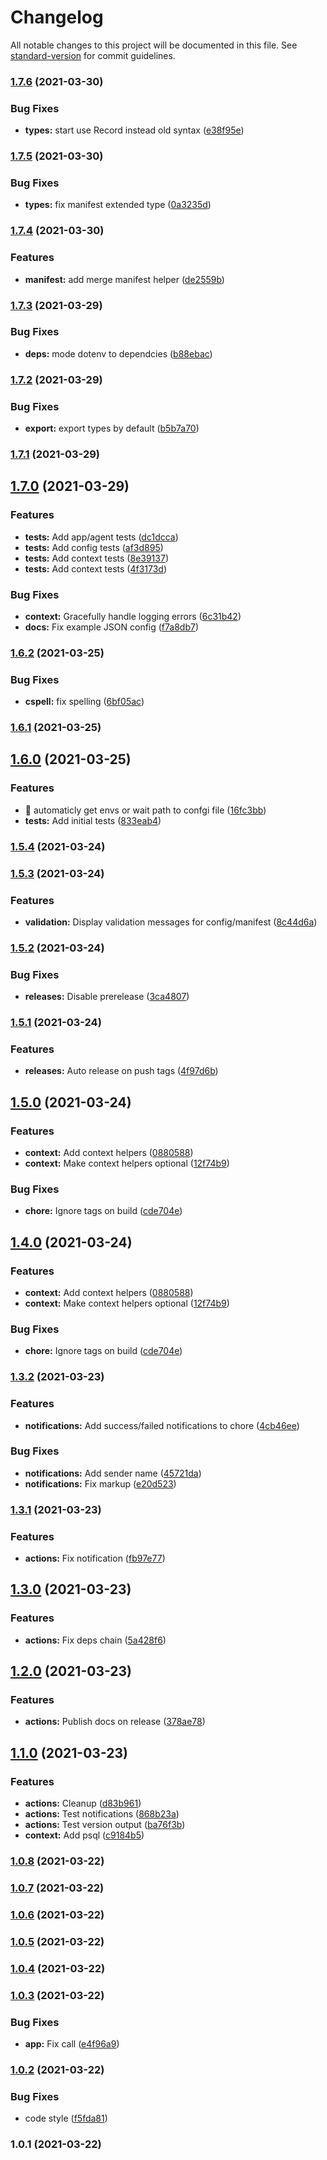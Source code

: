 # Changelog

All notable changes to this project will be documented in this file. See [standard-version](https://github.com/conventional-changelog/standard-version) for commit guidelines.

### [1.7.6](https://github.com/Aidbox/node-server-sdk/compare/v1.7.5...v1.7.6) (2021-03-30)


### Bug Fixes

* **types:** start use Record instead old syntax ([e38f95e](https://github.com/Aidbox/node-server-sdk/commit/e38f95e7261d46a032ac5ddc33a78bd3190390fa))

### [1.7.5](https://github.com/Aidbox/node-server-sdk/compare/v1.7.4...v1.7.5) (2021-03-30)


### Bug Fixes

* **types:** fix manifest extended type ([0a3235d](https://github.com/Aidbox/node-server-sdk/commit/0a3235d1551fcfc6b1d7e43d24452a3f3ffb68e6))

### [1.7.4](https://github.com/Aidbox/node-server-sdk/compare/v1.7.3...v1.7.4) (2021-03-30)


### Features

* **manifest:** add merge manifest helper ([de2559b](https://github.com/Aidbox/node-server-sdk/commit/de2559bb3e13683364cc57168eb2f1001a9ead09))

### [1.7.3](https://github.com/Aidbox/node-server-sdk/compare/v1.7.2...v1.7.3) (2021-03-29)


### Bug Fixes

* **deps:** mode dotenv to dependcies ([b88ebac](https://github.com/Aidbox/node-server-sdk/commit/b88ebace7e9c6e72c0ed57f29a4c98938dc3f4e7))

### [1.7.2](https://github.com/Aidbox/node-server-sdk/compare/v1.7.1...v1.7.2) (2021-03-29)


### Bug Fixes

* **export:** export types by default ([b5b7a70](https://github.com/Aidbox/node-server-sdk/commit/b5b7a709292adb8f7af6e3f0555f254f2ffb209f))

### [1.7.1](https://github.com/Aidbox/node-server-sdk/compare/v1.7.0...v1.7.1) (2021-03-29)

## [1.7.0](https://github.com/Aidbox/node-server-sdk/compare/v1.6.2...v1.7.0) (2021-03-29)


### Features

* **tests:** Add app/agent tests ([dc1dcca](https://github.com/Aidbox/node-server-sdk/commit/dc1dccaf773b403b805ca70e6be9aab9c44c301f))
* **tests:** Add config tests ([af3d895](https://github.com/Aidbox/node-server-sdk/commit/af3d8950d240b2479c0931b6bd45f697322caab6))
* **tests:** Add context tests ([8e39137](https://github.com/Aidbox/node-server-sdk/commit/8e391375190dd5d709185d8551f2428b45b583b7))
* **tests:** Add context tests ([4f3173d](https://github.com/Aidbox/node-server-sdk/commit/4f3173d5c9f70def93c6be2fc2df02a4553d5fb2))


### Bug Fixes

* **context:** Gracefully handle logging errors ([6c31b42](https://github.com/Aidbox/node-server-sdk/commit/6c31b4296bf76f701f333369689738691ccac79a))
* **docs:** Fix example JSON config ([f7a8db7](https://github.com/Aidbox/node-server-sdk/commit/f7a8db7c6771e585a8db0ba2d4000abe15250962))

### [1.6.2](https://github.com/Aidbox/node-server-sdk/compare/v1.6.1...v1.6.2) (2021-03-25)


### Bug Fixes

* **cspell:** fix spelling ([6bf05ac](https://github.com/Aidbox/node-server-sdk/commit/6bf05ac0beb061f80d4c8b25de7f50ec38fc7aa7))

### [1.6.1](https://github.com/Aidbox/node-server-sdk/compare/v1.6.0...v1.6.1) (2021-03-25)

## [1.6.0](https://github.com/Aidbox/node-server-sdk/compare/v1.5.4...v1.6.0) (2021-03-25)


### Features

* 🎸 automaticly get envs or wait path to confgi file ([16fc3bb](https://github.com/Aidbox/node-server-sdk/commit/16fc3bb3546cf8dfe4c6a47fa119d7a31e020906))
* **tests:** Add initial tests ([833eab4](https://github.com/Aidbox/node-server-sdk/commit/833eab4ac881dc364bd9788f351b3f69b2180699))

### [1.5.4](https://github.com/Aidbox/node-server-sdk/compare/v1.5.3...v1.5.4) (2021-03-24)

### [1.5.3](https://github.com/Aidbox/node-server-sdk/compare/v1.5.2...v1.5.3) (2021-03-24)


### Features

* **validation:** Display validation messages for config/manifest ([8c44d6a](https://github.com/Aidbox/node-server-sdk/commit/8c44d6a9820c8d44d7bd84d73914a72cecb77c96))

### [1.5.2](https://github.com/Aidbox/node-server-sdk/compare/v1.5.1...v1.5.2) (2021-03-24)


### Bug Fixes

* **releases:** Disable prerelease ([3ca4807](https://github.com/Aidbox/node-server-sdk/commit/3ca480737b591a8166721fc61e519bbb2dffb719))

### [1.5.1](https://github.com/Aidbox/node-server-sdk/compare/v1.5.0...v1.5.1) (2021-03-24)


### Features

* **releases:** Auto release on push tags ([4f97d6b](https://github.com/Aidbox/node-server-sdk/commit/4f97d6b1cc3a4b6f3260b381c6e14d7e259ff666))

## [1.5.0](https://github.com/Aidbox/node-server-sdk/compare/v1.3.2...v1.5.0) (2021-03-24)


### Features

* **context:** Add context helpers ([0880588](https://github.com/Aidbox/node-server-sdk/commit/0880588e26c3bf193ecbfde92c7a33b6168eb16b))
* **context:** Make context helpers optional ([12f74b9](https://github.com/Aidbox/node-server-sdk/commit/12f74b92984e7d5809344a63547a65e4a3e94c33))


### Bug Fixes

* **chore:** Ignore tags on build ([cde704e](https://github.com/Aidbox/node-server-sdk/commit/cde704e465c47c3ff98f6fc0e4626de7ce2b45cf))

## [1.4.0](https://github.com/Aidbox/node-server-sdk/compare/v1.3.2...v1.4.0) (2021-03-24)


### Features

* **context:** Add context helpers ([0880588](https://github.com/Aidbox/node-server-sdk/commit/0880588e26c3bf193ecbfde92c7a33b6168eb16b))
* **context:** Make context helpers optional ([12f74b9](https://github.com/Aidbox/node-server-sdk/commit/12f74b92984e7d5809344a63547a65e4a3e94c33))


### Bug Fixes

* **chore:** Ignore tags on build ([cde704e](https://github.com/Aidbox/node-server-sdk/commit/cde704e465c47c3ff98f6fc0e4626de7ce2b45cf))

### [1.3.2](https://github.com/Aidbox/node-server-sdk/compare/v1.3.1...v1.3.2) (2021-03-23)


### Features

* **notifications:** Add success/failed notifications to chore ([4cb46ee](https://github.com/Aidbox/node-server-sdk/commit/4cb46ee9933d863f82398dbaa9fec9573bdf6033))


### Bug Fixes

* **notifications:** Add sender name ([45721da](https://github.com/Aidbox/node-server-sdk/commit/45721dacfc32a915368e2a752082fc1604a38da5))
* **notifications:** Fix markup ([e20d523](https://github.com/Aidbox/node-server-sdk/commit/e20d52327cbd072caaec7e25b541328640852afb))

### [1.3.1](https://github.com/Aidbox/node-server-sdk/compare/v1.3.0...v1.3.1) (2021-03-23)


### Features

* **actions:** Fix notification ([fb97e77](https://github.com/Aidbox/node-server-sdk/commit/fb97e770605b3ba9d4c71ad32414418f7a004358))

## [1.3.0](https://github.com/Aidbox/node-server-sdk/compare/v1.2.0...v1.3.0) (2021-03-23)


### Features

* **actions:** Fix deps chain ([5a428f6](https://github.com/Aidbox/node-server-sdk/commit/5a428f675c80c6879373f481ac25399b1bac919f))

## [1.2.0](https://github.com/Aidbox/node-server-sdk/compare/v1.1.0...v1.2.0) (2021-03-23)


### Features

* **actions:** Publish docs on release ([378ae78](https://github.com/Aidbox/node-server-sdk/commit/378ae788a45af47c0ef7493d7e203164f2898bd5))

## [1.1.0](https://github.com/Aidbox/node-server-sdk/compare/v1.0.8...v1.1.0) (2021-03-23)


### Features

* **actions:** Cleanup ([d83b961](https://github.com/Aidbox/node-server-sdk/commit/d83b96155e0c272b99d1e90a22ae924f5f991cf2))
* **actions:** Test notifications ([868b23a](https://github.com/Aidbox/node-server-sdk/commit/868b23a7f9d29191a3dc1b83463bf5e83bd7b94c))
* **actions:** Test version output ([ba76f3b](https://github.com/Aidbox/node-server-sdk/commit/ba76f3b2028abf942c1cf3133924fa91726d6f54))
* **context:** Add psql ([c9184b5](https://github.com/Aidbox/node-server-sdk/commit/c9184b535e6d9e22f04b92b66a724526d89f47f1))

### [1.0.8](https://github.com/Aidbox/node-server-sdk/compare/v1.0.7...v1.0.8) (2021-03-22)

### [1.0.7](https://github.com/Aidbox/node-server-sdk/compare/v1.0.6...v1.0.7) (2021-03-22)

### [1.0.6](https://github.com/Aidbox/node-server-sdk/compare/v1.0.5...v1.0.6) (2021-03-22)

### [1.0.5](https://github.com/Aidbox/node-server-sdk/compare/v1.0.4...v1.0.5) (2021-03-22)

### [1.0.4](https://github.com/Aidbox/node-server-sdk/compare/v1.0.3...v1.0.4) (2021-03-22)

### [1.0.3](https://github.com/Aidbox/node-server-sdk/compare/v1.0.2...v1.0.3) (2021-03-22)


### Bug Fixes

* **app:** Fix call ([e4f96a9](https://github.com/Aidbox/node-server-sdk/commit/e4f96a9226c2a9ed41506316793e69dc082fca56))

### [1.0.2](https://github.com/Aidbox/node-server-sdk/compare/v1.0.1...v1.0.2) (2021-03-22)


### Bug Fixes

* code style ([f5fda81](https://github.com/Aidbox/node-server-sdk/commit/f5fda8189195010130262bc80d376199c9eaf117))

### 1.0.1 (2021-03-22)
